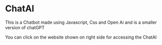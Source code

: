 # ChatAI 
This is a Chatbot made using Javascript, Css and Open Ai and is a smaller version of chatGPT

You can click on the website shown on right side for accessing the ChatAI
